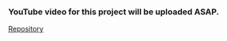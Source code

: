 <h3>YouTube video for this project will be uploaded ASAP.</h3>
<a href="https://github.com/zementalist/Blog-Laravel">Repository</a>
